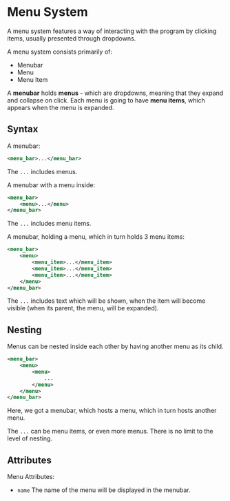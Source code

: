 # Menu System

A menu system features a way of interacting with the program by clicking items, usually presented through dropdowns.

A menu system consists primarily of:

- Menubar
- Menu
- Menu Item

A **menubar** holds **menus** - which are dropdowns, meaning that they expand and collapse on click. Each menu is going to have **menu items**, which appears when the menu is expanded.

## Syntax

A menubar:

```xml
<menu_bar>...</menu_bar>
```

The `...` includes menus.

A menubar with a menu inside:

```xml
<menu_bar>
    <menu>...</menu>
</menu_bar>
```

The `...` includes menu items.

A menubar, holding a menu, which in turn holds 3 menu items:

```xml
<menu_bar>
    <menu>
        <menu_item>...</menu_item>
        <menu_item>...</menu_item>
        <menu_item>...</menu_item>
    </menu>
</menu_bar>
```

The `...` includes text which will be shown, when the item will become visible (when its parent, the menu, will be expanded).

## Nesting

Menus can be nested inside each other by having another menu as its child.

```xml
<menu_bar>
    <menu>
        <menu>
            ...
        </menu>
    </menu>
</menu_bar>
```

Here, we got a menubar, which hosts a menu, which in turn hosts another menu.

The `...` can be menu items, or even more menus. There is no limit to the level of nesting.

## Attributes

Menu Attributes:

- `name` The name of the menu will be displayed in the menubar.